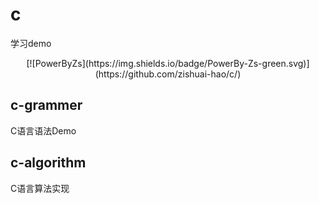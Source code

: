 

# c
学习demo
<div align="center">
[![PowerByZs](https://img.shields.io/badge/PowerBy-Zs-green.svg)](https://github.com/zishuai-hao/c/)
</div>


## c-grammer
C语言语法Demo

## c-algorithm
C语言算法实现
